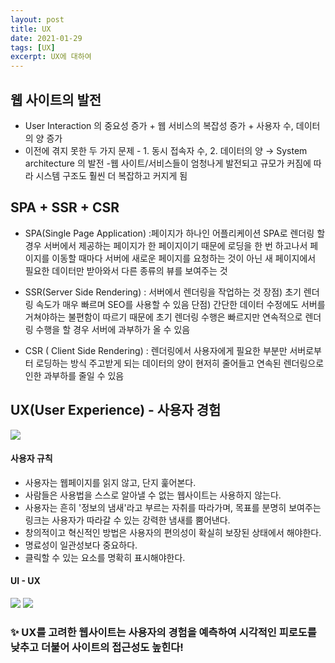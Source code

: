 ```yaml
---
layout: post
title: UX
date: 2021-01-29
tags: [UX]
excerpt: UX에 대하여
---
```


## 웹 사이트의 발전

- User Interaction 의 중요성 증가 + 웹 서비스의 복잡성 증가 + 사용자 수, 데이터의 양 증가
- 이전에 겪지 못한 두 가지 문제 - 1. 동시 접속자 수, 2. 데이터의 양 → System architecture 의 발전 -웹 사이트/서비스들이 엄청나게 발전되고 규모가 커짐에 따라 시스템 구조도 훨씬 더 복잡하고 커지게 됨

## SPA + SSR + CSR

- SPA(Single Page Application)
  :페이지가 하나인 어플리케이션
  SPA로 렌더링 할 경우 서버에서 제공하는 페이지가 한 페이지이기 때문에 로딩을 한 번 하고나서 페이지를 이동할 때마다 서버에 새로운 페이지를 요청하는 것이 아닌 새 페이지에서 필요한 데이터만 받아와서 다른 종류의 뷰를 보여주는 것

- SSR(Server Side Rendering)
  : 서버에서 렌더링을 작업하는 것
  장점) 초기 렌더링 속도가 매우 빠르며 SEO를 사용할 수 있음
  단점) 간단한 데이터 수정에도 서버를 거쳐야하는 불편함이 따르기 때문에 초기 렌더링 수행은 빠르지만 연속적으로 렌더링 수행을 할 경우 서버에 과부하가 올 수 있음

- CSR ( Client Side Rendering)
  : 렌더링에서 사용자에게 필요한 부분만 서버로부터 로딩하는 방식
  주고받게 되는 데이터의 양이 현저히 줄어들고 연속된 렌더링으로 인한 과부하를 줄일 수 있음

## UX(User Experience) - 사용자 경험

![](https://images.velog.io/images/hyehye/post/9dc1d82a-e1e7-4c29-a1d7-da4ad61f9d88/image.png)

#### 사용자 규칙

- 사용자는 웹페이지를 읽지 않고, 단지 훑어본다.
- 사람들은 사용법을 스스로 알아낼 수 없는 웹사이트는 사용하지 않는다.
- 사용자는 흔히 '정보의 냄새'라고 부르는 자취를 따라가며, 목표를 분명히 보여주는 링크는 사용자가 따라갈 수 있는 강력한 냄새를 뿜어낸다.
- 창의적이고 혁신적인 방법은 사용자의 편의성이 확실히 보장된 상태에서 해야한다.
- 명료성이 일관성보다 중요하다.
- 클릭할 수 있는 요소를 명확히 표시해야한다.

#### UI - UX

![](https://images.velog.io/images/hyehye/post/e19ada0c-8c36-4cac-b1cf-1b26f5fe36cc/image.png)
![](https://images.velog.io/images/hyehye/post/44ecd2c7-eeda-443e-ba2f-b86f02e52b5d/image.png)

### ✨ UX를 고려한 웹사이트는 사용자의 경험을 예측하여 시각적인 피로도를 낮추고 더불어 사이트의 접근성도 높힌다!
